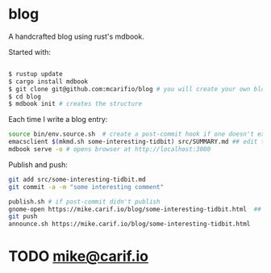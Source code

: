 # blog

A handcrafted blog using rust's mdbook.

Started with:
```bash

$ rustup update
$ cargo install mdbook
$ git clone git@github.com:mcarifio/blog # you will create your own blog
$ cd blog
$ mdbook init # creates the structure
```

Each time I write a blog entry:

```bash
source bin/env.source.sh  # create a post-commit hook if one doesn't exist
emacsclient $(mkmd.sh some-interesting-tidbit) src/SUMMARY.md ## edit the new entry
mdbook serve -o # opens browser at http://localhost:3000
```

Publish and push:
```bash
git add src/some-interesting-tidbit.md
git commit -a -m "some interesting comment"

publish.sh # if post-commit didn't publish
gnome-open https://mike.carif.io/blog/some-interesting-tidbit.html  ## did it deploy?
git push
announce.sh https://mike.carif.io/blog/some-interesting-tidbit.html

```

# TODO mike@carif.io


